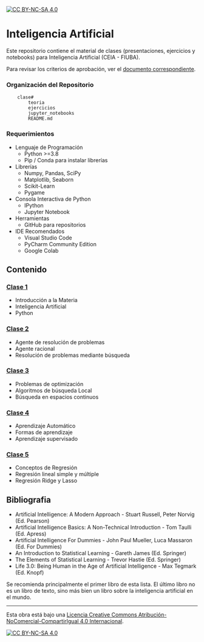 [![CC BY-NC-SA 4.0][cc-by-nc-sa-shield]][cc-by-nc-sa]

# Inteligencia Artificial
Este repositorio contiene el material de clases (presentaciones, ejercicios y notebooks) para Inteligencia Artificial (CEIA - FIUBA). 

Para revisar los criterios de aprobación, ver el [documento correspondiente](CriteriosAprobacion.md).

### Organización del Repositorio

``` 
    clase#
        teoria
        ejercicios
        jupyter_notebooks
        README.md
```

### Requerimientos
* Lenguaje de Programación
    * Python >=3.8
    * Pip / Conda para instalar librerías
* Librerías
    * Numpy, Pandas, SciPy
	* Matplotlib, Seaborn
	* Scikit-Learn
    * Pygame
* Consola Interactiva de Python 
    * IPython
    * Jupyter Notebook
* Herramientas
    * GitHub para repositorios
* IDE Recomendados 
    * Visual Studio Code
    * PyCharm Community Edition
    * Google Colab    

## Contenido

### [Clase 1](clase1/README.md) 
* Introducción a la Materia
* Inteligencia Artificial
* Python

### [Clase 2](clase2/README.md) 
* Agente de resolución de problemas
* Agente racional
* Resolución de problemas mediante búsqueda

### [Clase 3](clase3/README.md) 
* Problemas de optimización
* Algoritmos de búsqueda Local
* Búsqueda en espacios continuos

### [Clase 4](clase4/README.md) 
* Aprendizaje Automático
* Formas de aprendizaje
* Aprendizaje supervisado

### [Clase 5](clase5/README.md)
* Conceptos de Regresión
* Regresión lineal simple y múltiple
* Regresión Ridge y Lasso

## Bibliografia
- Artificial Intelligence: A Modern Approach - Stuart Russell, Peter Norvig (Ed. Pearson)
- Artificial Intelligence Basics: A Non-Technical Introduction - Tom Taulli (Ed. Apress)
- Artificial Intelligence For Dummies - John Paul Mueller, Luca Massaron (Ed. For Dummies)
- An Introduction to Statistical Learning - Gareth James (Ed. Springer)
- The Elements of Statistical Learning - Trevor Hastie (Ed. Springer)
- Life 3.0: Being Human in the Age of Artificial Intelligence - Max Tegmark (Ed. Knopf)

Se recomienda principalmente el primer libro de esta lista. El último libro no es un libro de texto, sino más bien un libro sobre la inteligencia artificial en el mundo.

---
Esta obra está bajo una
[Licencia Creative Commons Atribución-NoComercial-CompartirIgual 4.0 Internacional][cc-by-nc-sa].

[![CC BY-NC-SA 4.0][cc-by-nc-sa-image]][cc-by-nc-sa]

[cc-by-nc-sa]: https://creativecommons.org/licenses/by-nc-sa/4.0/deed.es
[cc-by-nc-sa-image]: https://licensebuttons.net/l/by-nc-sa/4.0/88x31.png
[cc-by-nc-sa-shield]: https://img.shields.io/badge/License-CC%20BY--NC--SA%204.0-lightgrey.svg
